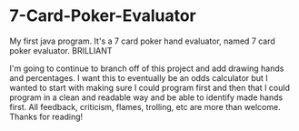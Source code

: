 7-Card-Poker-Evaluator
======================

My first java program.  It's a 7 card poker hand evaluator, named 7 card poker evaluator.  BRILLIANT

I'm going to continue to branch off of this project and add drawing hands and percentages.  I want this to eventually be an
odds calculator but I wanted to start with making sure I could program first and then that I could
program in a clean and readable way and be able to identify made hands first.  All feedback, criticism, flames, trolling,
etc are more than welcome.  Thanks for reading!
